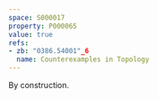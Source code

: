 ```yaml
---
space: S000017
property: P000065
value: true
refs:
- zb: "0386.54001"_6
  name: Counterexamples in Topology
---
```


By construction.
